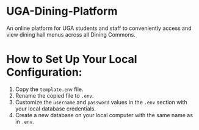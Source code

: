 # UGA-Dining-Platform
An online platform for UGA students and staff to conveniently access and view dining hall menus across all Dining Commons.

# How to Set Up Your Local Configuration:
1. Copy the `template.env` file.
2. Rename the copied file to `.env`.
3. Customize the `username` and `password` values in the `.env` section with your local database credentials.
4. Create a new database on your local computer with the same name as in `.env`.